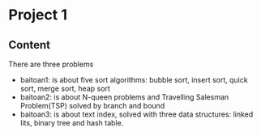 # Project 1

## Content
There are three problems
- baitoan1: is about five sort algorithms: bubble sort, insert sort, quick sort, merge sort, heap sort
- baitoan2: is about N-queen problems and Travelling Salesman Problem(TSP) solved by branch and bound
- baitoan3: is about text index, solved with three data structures: linked lits, binary tree and hash table.
